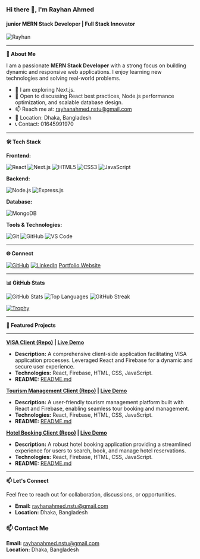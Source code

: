 ### Hi there 👋, I'm Rayhan Ahmed
#### junior MERN Stack Developer | Full Stack Innovator

![Rayhan](https://i.ibb.co/Cp3MDLn8/Raihan-1.jpg)




---

**🚀 About Me**

I am a passionate **MERN Stack Developer** with a strong focus on building dynamic and responsive web applications. I enjoy learning new technologies and solving real-world problems.

-   🔭  I am exploring Next.js.
-   💬 Open to discussing React best practices, Node.js performance optimization, and scalable database design.
-   📫 Reach me at: rayhanahmed.nstu@gmail.com
-   📍 Location: Dhaka, Bangladesh
-   📞 Contact: 01645991970

---

**🛠️ Tech Stack**

**Frontend:**

![React](https://img.shields.io/badge/React-20232A?style=for-the-badge&logo=react&logoColor=61DAFB)
![Next.js](https://img.shields.io/badge/Next.js-000000?style=for-the-badge&logo=nextdotjs&logoColor=white)
![HTML5](https://img.shields.io/badge/HTML5-E34F26?style=for-the-badge&logo=html5&logoColor=white)
![CSS3](https://img.shields.io/badge/CSS3-1572B6?style=for-the-badge&logo=css3&logoColor=white)
![JavaScript](https://img.shields.io/badge/JavaScript-F7DF1E?style=for-the-badge&logo=javascript&logoColor=black)

**Backend:**

![Node.js](https://img.shields.io/badge/Node.js-339933?style=for-the-badge&logo=nodedotjs&logoColor=white)
![Express.js](https://img.shields.io/badge/Express.js-000000?style=for-the-badge&logo=express&logoColor=white)

**Database:**

![MongoDB](https://img.shields.io/badge/MongoDB-4EA94B?style=for-the-badge&logo=mongodb&logoColor=white)

**Tools & Technologies:**

![Git](https://img.shields.io/badge/Git-F05032?style=for-the-badge&logo=git&logoColor=white)
![GitHub](https://img.shields.io/badge/GitHub-181717?style=for-the-badge&logo=github&logoColor=white)
![VS Code](https://img.shields.io/badge/VS%20Code-007ACC?style=for-the-badge&logo=visual-studio-code&logoColor=white)

---

**🌐 Connect**

[![GitHub](https://img.shields.io/badge/GitHub-181717?style=for-the-badge&logo=github&logoColor=white)](https://github.com/Rayhan-50)
[![LinkedIn](https://img.shields.io/badge/LinkedIn-0A66C2?style=for-the-badge&logo=linkedin&logoColor=white)](https://linkedin.com/in/rayhan-ahmed-0ab5aa33a)
[Portfolio Website](https://adhesive-bed.surge.sh/)

---

**📊 GitHub Stats**

![GitHub Stats](https://github-readme-stats.vercel.app/api?username=Rayhan-50&show_icons=true&theme=radical)
![Top Languages](https://github-readme-stats.vercel.app/api/top-langs/?username=Rayhan-50&layout=compact&theme=radical)
![GitHub Streak](https://streak-stats.demolab.com/?user=Rayhan-50&theme=radical)

[![Trophy](https://github-profile-trophy.vercel.app/?username=Rayhan-50&theme=onedark)](https://github.com/ryo-ma/github-profile-trophy)

---

**📌 Featured Projects**

---

**[VISA Client (Repo)](https://github.com/Rayhan-50/VISA-client) | [Live Demo](https://assignment-10-427ea.firebaseapp.com/)**

* **Description:** A comprehensive client-side application facilitating VISA application processes. Leveraged React and Firebase for a dynamic and secure user experience.
* **Technologies:** React, Firebase, HTML, CSS, JavaScript.
* **README:** [README.md](https://github.com/Rayhan-50/VISA-client/blob/main/README.md)

**[Tourism Management Client (Repo)](https://github.com/Rayhan-50/TOURISM-MANAGEMENT-Client) | [Live Demo](https://tourism-management-28e12.web.app/)**

* **Description:** A user-friendly tourism management platform built with React and Firebase, enabling seamless tour booking and management.
* **Technologies:** React, Firebase, HTML, CSS, JavaScript.
* **README:** [README.md](https://github.com/Rayhan-50/TOURISM-MANAGEMENT-Client/blob/main/README.md)

**[Hotel Booking Client (Repo)](https://github.com/Rayhan-50/Hotel-Booking-client) | [Live Demo](https://hotel-booking-client-2f049.web.app/)**

* **Description:** A robust hotel booking application providing a streamlined experience for users to search, book, and manage hotel reservations.
* **Technologies:** React, Firebase, HTML, CSS, JavaScript.
* **README:** [README.md](https://github.com/Rayhan-50/Hotel-Booking-client/blob/main/README.md)

---

**📫 Let's Connect**

Feel free to reach out for collaboration, discussions, or opportunities.

* **Email:** rayhanahmed.nstu@gmail.com
* **Location:** Dhaka, Bangladesh


### 📫 Contact Me
**Email:** rayhanahmed.nstu@gmail.com  
**Location:** Dhaka, Bangladesh
